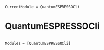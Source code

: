 ```@meta
CurrentModule = QuantumESPRESSOCli
```

# QuantumESPRESSOCli

```@index
```

```@autodocs
Modules = [QuantumESPRESSOCli]
```
